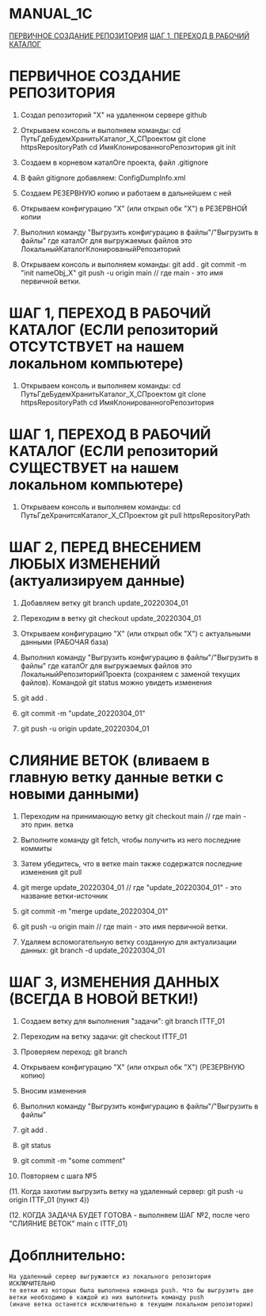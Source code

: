# MANUAL_1C

[ПЕРВИЧНОЕ СОЗДАНИЕ РЕПОЗИТОРИЯ](#первичное-создание-репозитория)
[ШАГ 1, ПЕРЕХОД В РАБОЧИЙ КАТАЛОГ](#ШАГ-1-ПЕРЕХОД-В-РАБОЧИЙ-КАТАЛОГ-(ЕСЛИ-репозиторий-ОТСУТСТВУЕТ-на-нашем-локальном-компьютере))


# ПЕРВИЧНОЕ СОЗДАНИЕ РЕПОЗИТОРИЯ

1. Создал репозиторий       "X" на удаленном сервере github
2. Открываем консоль и выполняем команды:
    cd ПутьГдеБудемХранитьКаталог_Х_СПроектом
    git clone httpsRepositoryPath
    cd ИмяКлонированногоРепозитория
    git init
3. Создаем в корневом каталОге проекта, файл .gitignore
4. В файл gitignore добавляем: ConfigDumpInfo.xml

5. Создаем РЕЗЕРВНУЮ копию и работаем в дальнейшем с ней
6. Открываем конфигурацию    "Х" (или открыл обк "Х") в РЕЗЕРВНОЙ копии
7. Выполнил команду "Выгрузить конфигурацию в файлы"/"Выгрузить в файлы"
    где каталОг для выгружаемых файлов это ЛокальныйКаталогКлонированыйРепозиторий
8. Открываем консоль и выполняем команды:
    git add .
    git commit -m "init nameObj_X"
    git push -u origin main // где main - это имя первичной ветки.

# ШАГ 1, ПЕРЕХОД В РАБОЧИЙ КАТАЛОГ (ЕСЛИ репозиторий ОТСУТСТВУЕТ на нашем локальном компьютере)

1. Открываем консоль и выполняем команды:
    cd ПутьГдеБудемХранитьКаталог_Х_СПроектом
    git clone httpsRepositoryPath
    cd ИмяКлонированногоРепозитория

# ШАГ 1, ПЕРЕХОД В РАБОЧИЙ КАТАЛОГ (ЕСЛИ репозиторий СУЩЕСТВУЕТ на нашем локальном компьютере)

1. Открываем консоль и выполняем команды:
    cd ПутьГдеХранитсяКаталог_Х_СПроектом
    git pull httpsRepositoryPath

# ШАГ 2, ПЕРЕД ВНЕСЕНИЕМ ЛЮБЫХ ИЗМЕНЕНИЙ (актуализируем данные)

1. Добавляем ветку   git branch   update_20220304_01
2. Переходим в ветку git checkout update_20220304_01
2. Открываем конфигурацию    "Х" (или открыл обк "Х") с актуальными данными (РАБОЧАЯ база)
3. Выполнил команду "Выгрузить конфигурацию в файлы"/"Выгрузить в файлы"
    где каталОг для выгружаемых файлов это ЛокальныйРепозиторийПроекта
    (сохраняем с заменой текущих файлов). Командой git status можно увидеть изменения

4. git add .
5. git commit -m "update_20220304_01"
6. git push -u origin update_20220304_01

# СЛИЯНИЕ ВЕТОК (вливаем в главную ветку данные ветки с новыми данными)

1. Переходим на принимающую ветку git checkout main // где main - это  прин. ветка
2. Выполните команду git fetch, чтобы получить из него последние коммиты
3. Затем убедитесь, что в ветке main также содержатся последние изменения git pull
4. git merge update_20220304_01 // где "update_20220304_01" - это название ветки-источник

5. git commit -m "merge update_20220304_01"
6. git push -u origin main // где main - это имя первичной ветки.

7. Удаляем вспомогательную ветку созданную для актуализации данных: git branch -d update_20220304_01

# ШАГ 3, ИЗМЕНЕНИЯ ДАННЫХ (ВСЕГДА В НОВОЙ ВЕТКИ!)

1. Создаем ветку для выполнения "задачи": git branch ITTF_01
2. Переходим на ветку задачи: git checkout ITTF_01
3. Проверяем переход: git branch

4. Открываем конфигурацию    "Х" (или открыл обк "Х") (РЕЗЕРВНУЮ копию)

5. Вносим изменения
6. Выполнил команду "Выгрузить конфигурацию в файлы"/"Выгрузить в файлы"
7. git add .
8. git status
9. git commit -m "some comment"
10. Повторяем с шага №5

(11. Когда захотим выгрузить ветку на удаленный сервер: git push -u origin ITTF_01 (пункт 4))

(12. КОГДА ЗАДАЧА БУДЕТ ГОТОВА - выполняем ШАГ №2, после чего "СЛИЯНИЕ ВЕТОК" main с ITTF_01)

# Добплнительно:
    На удаленный сервер выгружаются из локального репозитория ИСКЛЮЧИТЕЛЬНО
    те ветки из которых была выполнена команда push. Что бы выгрузить две
    ветки необходимо в каждой из них выполнить команду push
    (иначе ветка останется исключительно в текущем локальном репозитории)
